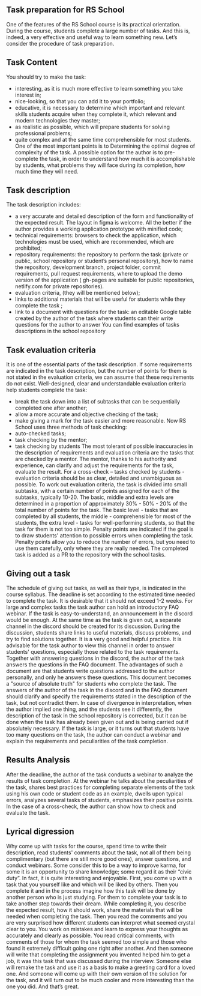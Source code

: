 ## Task preparation for RS School
One of the features of the RS School course is its practical orientation. During the course, students complete a large number of tasks. And this is, indeed, a very effective and useful way to learn something new.
Let’s consider the procedure of task preparation.

## Task Content
You should try to make the task:
-	interesting, as it is much more effective to learn something you take interest in;
-	nice-looking, so that you can add it to your portfolio;
-	educative, it is necessary to determine which important and relevant skills students acquire when they complete it, which relevant and modern technologies they master;
-	as realistic as possible, which will prepare students for solving professional problems;
-	quite complex and at the same time comprehensible for most students.
One of the most important points is to Determining the optimal degree of complexity of the task. A possible option for the author is to pre-complete the task, in order to understand how much it is accomplishable by students, what problems they will face during its completion, how much time they will need.

## Task description
The task description includes:
-	a very accurate and detailed description of the form and functionality of the expected result. The layout in figma is welcome. All the better if the author provides a working application prototype with minified code;
-	technical requirements: browsers to check the application, which technologies must be used, which are recommended, which are prohibited;
-	repository requirements: the repository to perform the task (private or public, school repository or student’s personal repository), how to name the repository, development branch, project folder, commit requirements, pull request requirements, where to upload the demo version of the application ( gh-pages are suitable for public repositories, netlify.com for private repositories).
-	evaluation criteria, (they will be mentioned below);
-	links to additional materials that will be useful for students while they complete the task ;
-	link to a document with questions for the task: an editable Google table created by the author of the task where students can their write questions for the author to answer
You can find examples of tasks descriptions in the school repository

## Task evaluation criteria
 It is one of the essential parts of the task description. If some requirements are indicated in the task description, but the number of points for them is not stated in the evaluation criteria, we can assume that these requirements do not exist.
Well-designed, clear and understandable evaluation criteria help students complete the task:
-	break the task down into a list of subtasks that can be sequentially completed one after another;
-	allow a more accurate and objective checking of the task;
-	make giving a mark for the task  easier and more reasonable. 
Now RS School uses three methods of task checking:
-	auto-checked tasks;
-	task checking by the mentor;
-	task checking by students
The most tolerant of possible inaccuracies in the description of requirements and evaluation criteria are the tasks that are checked by a mentor. The mentor, thanks to his authority and experience, can clarify and adjust the requirements for the task, evaluate the result.
For a cross-check – tasks checked by students - evaluation criteria should be as clear, detailed and unambiguous as possible.
To work out evaluation criteria, the task is divided into small subtasks, with a certain number of points assigned for each of the subtasks, typically 10-20. The basic, middle and extra levels are determined in a proportion of approximately 30% - 50% - 20% of the total number of points for the task.
The basic level - tasks that are completed by all students, the middle - comprehensible for most of the students, the extra level - tasks for well-performing students, so that the task for them is not too simple.
Penalty points are indicated if the goal is to draw students' attention to possible errors when completing the task. Penalty points allow you to reduce the number of errors, but you need to use them carefully, only where they are really needed.
The completed task is added as a PR to the repository with the school tasks.

## Giving out a task
The schedule of giving out tasks, as well as their type, is indicated in the course syllabus.
The deadline is set according to the estimated time needed to complete the task. It is desirable that it should not exceed 1-2 weeks.
For large and complex tasks the task author can hold an introductory FAQ webinar. If the task is easy-to-understand, an announcement in the discord would be enough.
At the same time as the task is given out, a separate channel in the discord should be created for its discussion. During the discussion, students share links to useful materials, discuss problems, and try to find solutions together. It is a very good and helpful practice. It is advisable for the task author to view this channel in order to answer students' questions, especially those related to the task requirements.
Together with answering questions in the discord, the author of the task answers the questions in the FAQ document. The advantages of such a document are that students write questions addressed to the author personally, and only he answers these questions. This document becomes a "source of absolute truth" for students who complete the task.
The answers of the author of the task in the discord and in the FAQ document should clarify and specify the requirements stated in the description of the task, but not contradict them. In case of divergence in interpretation, when the author implied one thing, and the students see it differently, the description of the task in the school repository is corrected, but it can be done when the task has already been given out and is being carried out if absolutely necessary.
If the task is large, or it turns out that students have too many questions on the task, the author can conduct a webinar and explain the requirements and peculiarities of the task completion.

## Results Analysis
After the deadline, the author of the task conducts a webinar to analyze the results of task completion. At the webinar he talks about the peculiarities of the task, shares best practices for completing separate elements of the task using his own code or student code as an example, dwells upon typical errors, analyzes several tasks of students, emphasizes their positive points. In the case of a cross-check, the author can show how to check and evaluate the task.

## Lyrical digression
Why come up with tasks for the course, spend time to write their description, read students' comments about the task, not all of them being complimentary (but there are still more good ones), answer questions, and conduct webinars. Some consider this to be a way to improve karma, for some it is an opportunity to share knowledge; some regard it as their “civic duty”. In fact, it is quite interesting and enjoyable. First, you come up with a task that you yourself like and which will be liked by others. Then you complete it and in the process imagine how this task will be done by another person who is just studying. For them to complete your task is to take another step towards their dream. While completing it, you describe the expected result, how it should work, share the materials that will be needed when completing the task. Then you read the comments and you are very surprised how different students can interpret what seemed crystal clear to you. You work on mistakes and learn to express your thoughts as accurately and clearly as possible. You read critical comments, with comments of those for whom the task seemed too simple and those who found it extremely difficult going one right after another. And then someone will write that completing the assignment you invented helped him to get a job, it was this task that was discussed during the interview. Someone else will remake the task and use it as a basis to make a greeting card for a loved one. And someone will come up with their own version of the solution for the task, and it will turn out to be much cooler and more interesting than the one you did. And that’s great.

